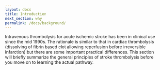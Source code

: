 ```yaml
---
layout: docs
title: Introduction
next_section: why
permalink: /docs/background/
---
```


Intravenous thrombolysis for acute ischemic stroke has been in clinical use since the mid 1990s. The rationale is similar to that in cardiac thrombolysis (dissolving of fibrin based clot allowing reperfusion before irreversible infarction) but there are some important practical differences. This section will briefly summarize the general principles of stroke thrombolysis before you move on to learning the actual pathway.